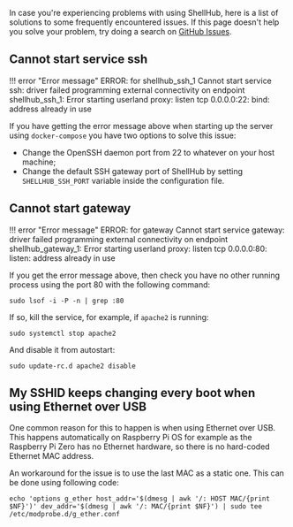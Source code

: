 In case you're experiencing problems with using ShellHub, here is a list
of solutions to some frequently encountered issues. If this page doesn't
help you solve your problem, try doing a search on [GitHub Issues](https://github.com/shellhub-io/shellhub/issues).

## Cannot start service ssh

!!! error "Error message"
    ERROR: for shellhub_ssh_1  Cannot start service ssh: driver failed programming external connectivity on endpoint shellhub_ssh_1: Error starting userland proxy: listen tcp 0.0.0.0:22: bind: address already in use

If you have getting the error message above when starting up the server using `docker-compose` you have two options to solve this issue:

* Change the OpenSSH daemon port from 22 to whatever on your host machine;
* Change the default SSH gateway port of ShellHub by setting `SHELLHUB_SSH_PORT` variable inside the configuration file.

## Cannot start gateway

!!! error "Error message"
    ERROR: for gateway  Cannot start service gateway: driver failed programming external connectivity on endpoint shellhub_gateway_1: Error starting userland proxy: listen tcp 0.0.0.0:80: listen: address already in use

If you get the error message above, then check you have no other running process using the port 80 with the following command:

```
sudo lsof -i -P -n | grep :80
```

If so, kill the service, for example, if `apache2` is running:

```
sudo systemctl stop apache2
```

And disable it from autostart:

```
sudo update-rc.d apache2 disable
```

## My SSHID keeps changing every boot when using Ethernet over USB

One common reason for this to happen is when using Ethernet over USB. This happens automatically on Raspberry Pi OS for example as the Raspberry Pi Zero has no Ethernet hardware, so there is no hard-coded Ethernet MAC address.

An workaround for the issue is to use the last MAC as a static one. This can be done using following code:

```
echo 'options g_ether host_addr='$(dmesg | awk '/: HOST MAC/{print $NF}')' dev_addr='$(dmesg | awk '/: MAC/{print $NF}') | sudo tee /etc/modprobe.d/g_ether.conf
```